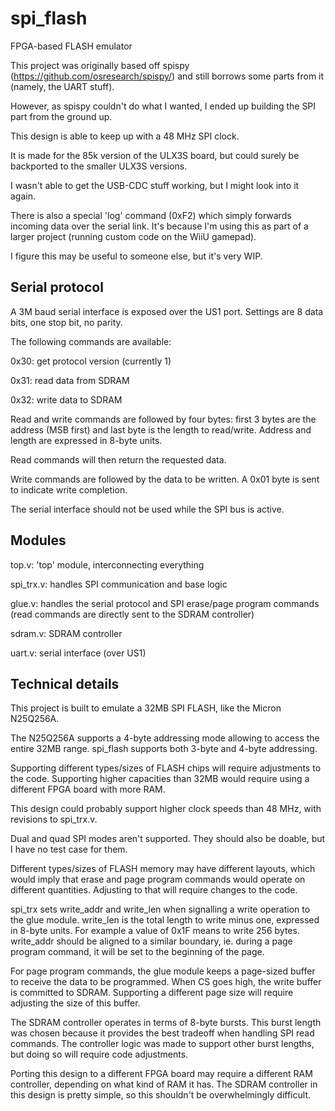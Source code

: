 # spi_flash
FPGA-based FLASH emulator

This project was originally based off spispy (https://github.com/osresearch/spispy/) and still borrows some parts from it (namely, the UART stuff).

However, as spispy couldn't do what I wanted, I ended up building the SPI part from the ground up.

This design is able to keep up with a 48 MHz SPI clock.

It is made for the 85k version of the ULX3S board, but could surely be backported to the smaller ULX3S versions.

I wasn't able to get the USB-CDC stuff working, but I might look into it again.

There is also a special 'log' command (0xF2) which simply forwards incoming data over the serial link. It's because I'm using this as part of a larger project (running custom code on the WiiU gamepad).

I figure this may be useful to someone else, but it's very WIP.


## Serial protocol

A 3M baud serial interface is exposed over the US1 port. Settings are 8 data bits, one stop bit, no parity.

The following commands are available:

0x30: get protocol version (currently 1)

0x31: read data from SDRAM

0x32: write data to SDRAM

Read and write commands are followed by four bytes: first 3 bytes are the address (MSB first) and last byte is the length to read/write. Address and length are expressed in 8-byte units.

Read commands will then return the requested data.

Write commands are followed by the data to be written. A 0x01 byte is sent to indicate write completion.

The serial interface should not be used while the SPI bus is active.


## Modules

top.v: 'top' module, interconnecting everything

spi_trx.v: handles SPI communication and base logic

glue.v: handles the serial protocol and SPI erase/page program commands (read commands are directly sent to the SDRAM controller)

sdram.v: SDRAM controller

uart.v: serial interface (over US1)


## Technical details

This project is built to emulate a 32MB SPI FLASH, like the Micron N25Q256A.

The N25Q256A supports a 4-byte addressing mode allowing to access the entire 32MB range. spi_flash supports both 3-byte and 4-byte addressing.

Supporting different types/sizes of FLASH chips will require adjustments to the code. Supporting higher capacities than 32MB would require using a different FPGA board with more RAM.

This design could probably support higher clock speeds than 48 MHz, with revisions to spi_trx.v. 

Dual and quad SPI modes aren't supported. They should also be doable, but I have no test case for them.

Different types/sizes of FLASH memory may have different layouts, which would imply that erase and page program commands would operate on different quantities. Adjusting to that will require changes to the code.

spi_trx sets write_addr and write_len when signalling a write operation to the glue module. write_len is the total length to write minus one, expressed in 8-byte units. For example a value of 0x1F means to write 256 bytes. write_addr should be aligned to a similar boundary, ie. during a page program command, it will be set to the beginning of the page.

For page program commands, the glue module keeps a page-sized buffer to receive the data to be programmed. When CS goes high, the write buffer is committed to SDRAM. Supporting a different page size will require adjusting the size of this buffer.

The SDRAM controller operates in terms of 8-byte bursts. This burst length was chosen because it provides the best tradeoff when handling SPI read commands. The controller logic was made to support other burst lengths, but doing so will require code adjustments. 

Porting this design to a different FPGA board may require a different RAM controller, depending on what kind of RAM it has. The SDRAM controller in this design is pretty simple, so this shouldn't be overwhelmingly difficult.
